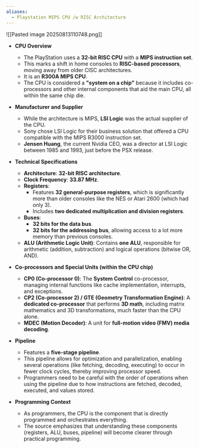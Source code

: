 ```yaml
---
aliases:
  - Playstation MIPS CPU /w RISC Architecture
---
```

![[Pasted image 20250813110748.png]]

*   **CPU Overview**
    *   The PlayStation uses a **32-bit RISC CPU** with a **MIPS instruction set**.
    *   This marks a shift in home consoles to **RISC-based processors**, moving away from older CISC architectures.
    *   It is an **R300A MIPS CPU**.
    *   The CPU is considered a **"system on a chip"** because it includes co-processors and other internal components that aid the main CPU, all within the same chip die.

*   **Manufacturer and Supplier**
    *   While the architecture is MIPS, **LSI Logic** was the actual supplier of the CPU.
    *   Sony chose LSI Logic for their business solution that offered a CPU compatible with the MIPS R3000 instruction set.
    *   **Jensen Huang**, the current Nvidia CEO, was a director at LSI Logic between 1985 and 1993, just before the PSX release.

*   **Technical Specifications**
    *   **Architecture**: **32-bit RISC architecture**.
    *   **Clock Frequency**: **33.87 MHz**.
    *   **Registers**:
        *   Features **32 general-purpose registers**, which is significantly more than older consoles like the NES or Atari 2600 (which had only 3).
        *   Includes **two dedicated multiplication and division registers**.
    *   **Buses**:
        *   **32 bits for the data bus**.
        *   **32 bits for the addressing bus**, allowing access to a lot more memory than previous consoles.
    *   **ALU (Arithmetic Logic Unit)**: Contains **one ALU**, responsible for arithmetic (addition, subtraction) and logical operations (bitwise OR, AND).

*   **Co-processors and Special Units (within the CPU chip)**
    *   **CP0 (Co-processor 0)**: The **System Control** co-processor, managing internal functions like cache implementation, interrupts, and exceptions.
    *   **CP2 (Co-processor 2) / GTE (Geometry Transformation Engine)**: A **dedicated co-processor** that performs **3D math**, including matrix mathematics and 3D transformations, much faster than the CPU alone.
    *   **MDEC (Motion Decoder)**: A unit for **full-motion video (FMV) media decoding**.

*   **Pipeline**
    *   Features a **five-stage pipeline**.
    *   This pipeline allows for optimization and parallelization, enabling several operations (like fetching, decoding, executing) to occur in fewer clock cycles, thereby improving processor speed.
    *   Programmers need to be careful with the order of operations when using the pipeline due to how instructions are fetched, decoded, executed, and values stored.

*   **Programming Context**
    *   As programmers, the CPU is the component that is directly programmed and orchestrates everything.
    *   The source emphasizes that understanding these components (registers, ALU, buses, pipeline) will become clearer through practical programming.